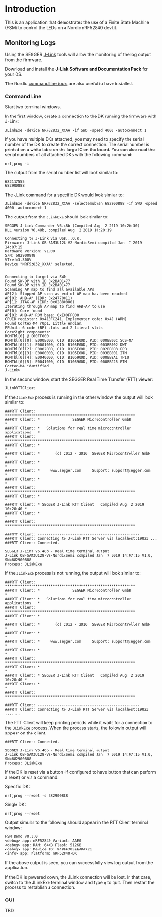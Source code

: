 # Introduction

This is an application that demostrates the use of a Finite State Machine (FSM)
to control the LEDs on a Nordic nRF52840 devkit.

## Monitoring Logs

Using the SEGGER
[J-Link](https://www.segger.com/downloads/jlink/#J-LinkSoftwareAndDocumentationPack)
tools will allow the monitoring of the log output from the firmware.

Download and install the **J-Link Software and Documentation Pack** for your OS.

The Nordic [command line
tools](https://www.nordicsemi.com/Software-and-Tools/Development-Tools/nRF-Command-Line-Tools/Download#infotabs)
are also useful to have installed.

### Command Line

Start two terminal windows.

In the first window, create a connection to the DK running the firmware with J-Link:

```
JLinkExe -device NRF52832_XXAA -if SWD -speed 4000 -autoconnect 1
```

If you have multiple DKs attached, you may need to specify the serial number
of the DK to create the correct connection.  The serial number is printed on a
white lable on the large IC on the board.  You can also read the serial numbers
of all attached DKs with the following command:

```
nrfjprog -i
```

The output from the serial number list will look similar to:

```
682117555
682900888
```

The JLink command for a specific DK would look similar to:

```
JLinkExe -device NRF52832_XXAA -selectemubysn 682900888 -if SWD -speed 4000 -autoconnect 1
```

The output from the `JLinkExe` should look similar to:

```
SEGGER J-Link Commander V6.48b (Compiled Aug  2 2019 10:20:30)
DLL version V6.48b, compiled Aug  2 2019 10:20:19

Connecting to J-Link via USB...O.K.
Firmware: J-Link OB-SAM3U128-V2-NordicSemi compiled Jan  7 2019 14:07:15
Hardware version: V1.00
S/N: 682900888
VTref=3.300V
Device "NRF52832_XXAA" selected.


Connecting to target via SWD
Found SW-DP with ID 0x2BA01477
Found SW-DP with ID 0x2BA01477
Scanning AP map to find all available APs
AP[2]: Stopped AP scan as end of AP map has been reached
AP[0]: AHB-AP (IDR: 0x24770011)
AP[1]: JTAG-AP (IDR: 0x02880000)
Iterating through AP map to find AHB-AP to use
AP[0]: Core found
AP[0]: AHB-AP ROM base: 0xE00FF000
CPUID register: 0x410FC241. Implementer code: 0x41 (ARM)
Found Cortex-M4 r0p1, Little endian.
FPUnit: 6 code (BP) slots and 2 literal slots
CoreSight components:
ROMTbl[0] @ E00FF000
ROMTbl[0][0]: E000E000, CID: B105E00D, PID: 000BB00C SCS-M7
ROMTbl[0][1]: E0001000, CID: B105E00D, PID: 003BB002 DWT
ROMTbl[0][2]: E0002000, CID: B105E00D, PID: 002BB003 FPB
ROMTbl[0][3]: E0000000, CID: B105E00D, PID: 003BB001 ITM
ROMTbl[0][4]: E0040000, CID: B105900D, PID: 000BB9A1 TPIU
ROMTbl[0][5]: E0041000, CID: B105900D, PID: 000BB925 ETM
Cortex-M4 identified.
J-Link>
```

In the second window, start the SEGGER Real Time Transfer (RTT) viewer:

```
JLinkRTTClient
```

If the `JLinkExe` process is running in the other window, the output will look similar to:

```
###RTT Client: ************************************************************
###RTT Client: *               SEGGER Microcontroller GmbH                *
###RTT Client: *   Solutions for real time microcontroller applications   *
###RTT Client: ************************************************************
###RTT Client: *                                                          *
###RTT Client: *       (c) 2012 - 2016  SEGGER Microcontroller GmbH       *
###RTT Client: *                                                          *
###RTT Client: *     www.segger.com     Support: support@segger.com       *
###RTT Client: *                                                          *
###RTT Client: ************************************************************
###RTT Client: *                                                          *
###RTT Client: * SEGGER J-Link RTT Client   Compiled Aug  2 2019 10:20:40 *
###RTT Client: *                                                          *
###RTT Client: ************************************************************

###RTT Client: -----------------------------------------------
###RTT Client: Connecting to J-Link RTT Server via localhost:19021 ...
###RTT Client: Connected.

SEGGER J-Link V6.48b - Real time terminal output
J-Link OB-SAM3U128-V2-NordicSemi compiled Jan  7 2019 14:07:15 V1.0, SN=682900888
Process: JLinkExe
```

If the `JLinkExe` process is not running, the output will look similar to:

```
###RTT Client: ************************************************************
###RTT Client: *               SEGGER Microcontroller GmbH                *
###RTT Client: *   Solutions for real time microcontroller applications   *
###RTT Client: ************************************************************
###RTT Client: *                                                          *
###RTT Client: *       (c) 2012 - 2016  SEGGER Microcontroller GmbH       *
###RTT Client: *                                                          *
###RTT Client: *     www.segger.com     Support: support@segger.com       *
###RTT Client: *                                                          *
###RTT Client: ************************************************************
###RTT Client: *                                                          *
###RTT Client: * SEGGER J-Link RTT Client   Compiled Aug  2 2019 10:20:40 *
###RTT Client: *                                                          *
###RTT Client: ************************************************************

###RTT Client: -----------------------------------------------
###RTT Client: Connecting to J-Link RTT Server via localhost:19021 .......
```

The RTT Client will keep printing periods while it waits for a connection to
the `JLinkExe` process.  When the process starts, the followin output will
appear on the client.

```
###RTT Client: Connected.

SEGGER J-Link V6.48b - Real time terminal output
J-Link OB-SAM3U128-V2-NordicSemi compiled Jan  7 2019 14:07:15 V1.0, SN=682900888
Process: JLinkExe
```

If the DK is reset via a button (if configured to have button that can perform
a reset) or via a command:

Specific DK:
```
nrfjprog --reset -s 682900888
```

Single DK:
```
nrfjprog --reset
```

Output simular to the following should appear in the RTT Client terminal window:
```
FSM Demo v0.1.0
<debug> app: nRF52840 Variant: AAE0
<debug> app: RAM: 64KB Flash: 512KB
<debug> app: Device ID: 9489F305EEA8A721
<info> app: Platform: nRF52840-DK
```

If the above output is seen, you can successfully view log output from the
application.

If the DK is powered down, the JLink connection will be lost.  In that case,
switch to the JLinkExe terminal window and type `q` to quit.  Then restart the
process to restablish a connection.

### GUI

TBD

